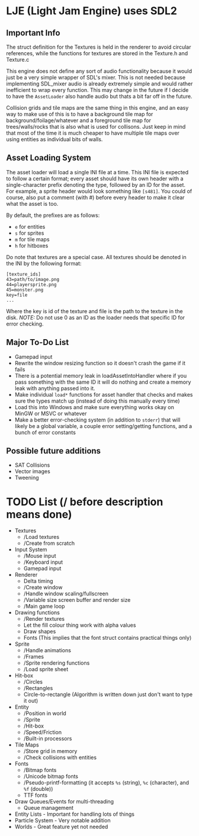 LJE (Light Jam Engine) uses SDL2
================================

Important Info
--------------
The struct definition for the Textures is held in the renderer
to avoid circular references, while the functions for textures
are stored in the Texture.h and Texture.c

This engine does not define any sort of audio functionality
because it would just be a very simple wrapper of SDL's
mixer. This is not needed because implementing SDL_mixer
audio is already extremely simple and would rather inefficient
to wrap every function. This may change in the future if I
decide to have the `AssetLoader` also handle audio but thats
a bit far off in the future.

Collision grids and tile maps are the same thing in this engine,
and an easy way to make use of this is to have a background
tile map for background/foilage/whatever and a foreground tile
map for trees/walls/rocks that is also what is used for collisons.
Just keep in mind that most of the time it is much cheaper to
have multiple tile maps over using entities as individual bits of
walls.

Asset Loading System
--------------------
The asset loader will load a single INI file at a time. This INI file is
expected to follow a certain format; every asset should have its own header
with a single-character prefix denoting the type, followed by an ID for the
asset. For example, a sprite header would look something like `[s481]`. You
could of course, also put a comment (with #) before every header to make it
clear what the asset is too.

By default, the prefixes are as follows:

 + `e` for entities
 + `s` for sprites
 + `m` for tile maps
 + `h` for hitboxes

Do note that textures are a special case. All textures should be denoted in
the INI by the following format:

    [texture_ids]
    43=path/to/image.png
    44=playersprite.png
    45=monster.png
    key=file
    ...

Where the key is id of the texture and file is the path to the texture in the
disk. *NOTE:* Do not use 0 as an ID as the loader needs that specific ID for
error checking.

Major To-Do List
----------------
 - Gamepad input
 - Rewrite the window resizing function so it doesn't crash the game if it fails
 - There is a potential memory leak in loadAssetIntoHandler where if you pass
  something with the same ID it will do nothing and create a memory leak with anything
  passed into it.
 - Make individual `load*` functions for asset handler that checks and makes sure the types
  match up (instead of doing this manually every time)
 - Load this into Windows and make sure everything works okay on MinGW or MSVC or whatever
 - Make a better error-checking system (in addition to `stderr`) that will likely be a global
  variable, a couple error setting/getting functions, and a bunch of error constants

Possible future additions
-------------------------
 - SAT Collisions
 - Vector images
 - Tweening

TODO List (/ before description means done)
===========================================

 - Textures
    + /Load textures
    + /Create from scratch
 - Input System
    + /Mouse input
    + /Keyboard input
    + Gamepad input
 - Renderer
    + Delta timing
    + /Create window
    + /Handle window scaling/fullscreen
    + /Variable size screen buffer and render size
    + /Main game loop
 - Drawing functions
    + /Render textures
    + Let the fill colour thing work with alpha values
    + Draw shapes
    + Fonts (This implies that the font struct contains practical things only)
 - Sprite
    + /Handle animations
    + /Frames
    + /Sprite rendering functions
    + /Load sprite sheet
 - Hit-box
    + /Circles
    + /Rectangles
    + Circle-to-rectangle (Algorithm is written down just don't want to type it out)
 - Entity
    + /Position in world
    + /Sprite
    + /Hit-box
    + /Speed/Friction
    + /Built-in processors
 - Tile Maps
    + /Store grid in memory
    + /Check collisions with entities
 - Fonts
    + /Bitmap fonts
    + /Unicode bitmap fonts
    + /Pseudo-printf-formatting (it accepts `%s` (string), `%c` (character), and `%f` (double))
    + TTF fonts
 - Draw Queues/Events for multi-threading
    + Queue management
 - Entity Lists - Important for handling lots of things
 - Particle System - Very notable addition
 - Worlds - Great feature yet not needed